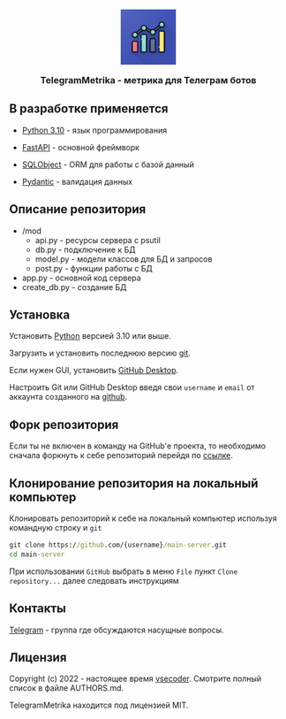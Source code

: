 <h3 align="center">
	<img src="https://raw.githubusercontent.com/TelegramMetrika/main-server/main/imgs/1024.png" width="100" alt="Logo"/><br/>
	<img src="https://raw.githubusercontent.com/catppuccin/catppuccin/dev/assets/misc/transparent.png" height="30" width="0px"/>
	TelegramMetrika - метрика для Телеграм ботов
	<img src="https://raw.githubusercontent.com/catppuccin/catppuccin/dev/assets/misc/transparent.png" height="30" width="0px"/>
</h3>

## В разработке применяется ##

* [Python 3.10](https://www.python.org/) - язык программирования

* [FastAPI](https://fastapi.tiangolo.com) - основной фреймворк

* [SQLObject](http://sqlobject.org) - ORM для работы с базой данный

* [Pydantic](https://pydantic-docs.helpmanual.io) - валидация данных

## Описание репозитория ##

* /mod
  * api.py - ресурсы сервера с psutil
  * db.py - подключение к БД
  * model.py - модели классов для БД и запросов
  * post.py - функции работы с БД
* app.py - основной код сервера
* create_db.py - создание БД

## Установка ##

Установить [Python](https://www.python.org/downloads/) версией 3.10 или выше.

Загрузить и установить последнюю версию [git](https://git-scm.com/downloads).

Если нужен GUI, установить [GitHub Desktop](https://desktop.github.com/).

Настроить Git или GitHub Desktop введя свои `username` и `email` от аккаунта созданного на [github](https://www.github.com).

## Форк репозитория ##

Если ты не включен в команду на GitHub'е проекта, то необходимо сначала форкнуть к себе репозиторий перейдя по [ссылке](hhttps://github.com/TelegramMetrika/main-server/fork).

## Клонирование репозитория на локальный компьютер ##

Клонировать репозиторий к себе на локальный компьютер используя командную строку и `git`

```cmd
git clone https://github.com/{username}/main-server.git
cd main-server
```

При использовании `GitHub` выбрать в меню `File` пункт `Clone repository...` далее следовать инструкциям

## Контакты ##

[Telegram](https://t.me/vsecoder) - группа где обсуждаются насущные вопросы.

## Лицензия ##

Copyright (c) 2022 - настоящее время [vsecoder](https://github.com/vsecoder). Смотрите полный список в файле AUTHORS.md.

TelegramMetrika находится под лицензией MIT.
